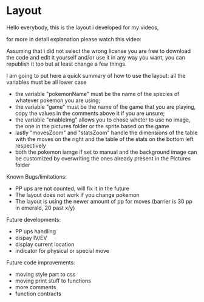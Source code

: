 # Layout
Hello everybody, this is the layout i developed for my videos,

for more in detail explanation please watch this video: 

Assuming that i did not select the wrong license you are free to download the code and edit it yourself and/or use it in any way you want, you can republish it too but at least change a few things.

I am going to put here a quick summary of how to use the layout:
all the variables must be all lower case
- the variable "pokemonName" must be the name of the species of whatever pokemon you are using;
- the variable "game" must be the name of the game that you are playing, copy the values in the comments above it if you are unsure;
- the variable "enableImg" allows you to chose wheter to use no image, the one in the pictures folder or the sprite based on the game
- lastly "movesZoom" and "statsZoom" handle the dimensions of the table with the moves on the right and the table of the stats on the bottom left respectively
- both the pokemon iamge if set to manual and the background image can be customized by overwriting the ones already present in the Pictures folder

Known Bugs/limitations:
- PP ups are not counted, will fix it in the future
- The layout does not work if you change pokemon
- The layout is using the newer amount of pp for moves (barrier is 30 pp in emerald, 20 past x/y)

Future developments:
- PP ups handling
- dispay IV/EV
- display current location
- indicator for physical or special move 

Future code improvements:
- moving style part to css
- moving print stuff to functions
- more comments
- function contracts
